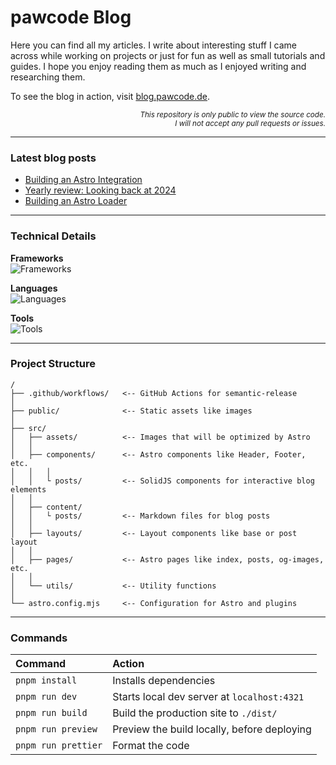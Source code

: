 # pawcode Blog

Here you can find all my articles.
I write about interesting stuff I came across while working on projects or just for fun as well as small tutorials and guides.
I hope you enjoy reading them as much as I enjoyed writing and researching them.

To see the blog in action, visit [blog.pawcode.de](https://blog.pawcode.de/?mtm_compaign=GitHub&mtm_kwd=astro-blog&mtm_source=GitHub).

<p align="right">
  <sub>
    <em>
      This repository is only public to view the source code.
      <br>
      I will not accept any pull requests or issues.
    </em>
  </sub>
</p>

---

### Latest blog posts

<!-- BLOG-POST-LIST:START -->
- [Building an Astro Integration](https://blog.pawcode.de/posts/building-an-astro-integration/?mtm_compaign=GitHub&mtm_kwd=astro-blog&mtm_source=GitHub)
- [Yearly review: Looking back at 2024](https://blog.pawcode.de/posts/yearly-review-2024/?mtm_compaign=GitHub&mtm_kwd=astro-blog&mtm_source=GitHub)
- [Building an Astro Loader](https://blog.pawcode.de/posts/building-an-astro-loader/?mtm_compaign=GitHub&mtm_kwd=astro-blog&mtm_source=GitHub)
<!-- BLOG-POST-LIST:END -->

---

### Technical Details

**Frameworks**
<br />
<img alt="Frameworks" src="https://skillicons.dev/icons?i=astro,solidjs&theme=light" />

**Languages**
<br />
<img alt="Languages" src="https://skillicons.dev/icons?i=html,md,css,tailwind,ts&theme=light" />

**Tools**
<br />
<img alt="Tools" src="https://skillicons.dev/icons?i=vercel,github,githubactions,pnpm&theme=light" />

---

### Project Structure

```text
/
├── .github/workflows/   <-- GitHub Actions for semantic-release
│
├── public/              <-- Static assets like images
│
├── src/
│   ├── assets/          <-- Images that will be optimized by Astro
│   │
│   ├── components/      <-- Astro components like Header, Footer, etc.
│   │   │
│   │   └ posts/         <-- SolidJS components for interactive blog elements
│   │
│   ├── content/
│   │   └ posts/         <-- Markdown files for blog posts
│   │
│   ├── layouts/         <-- Layout components like base or post layout
│   │
│   ├── pages/           <-- Astro pages like index, posts, og-images, etc.
│   │
│   └── utils/           <-- Utility functions
│
└── astro.config.mjs     <-- Configuration for Astro and plugins
```

---

### Commands

| Command             | Action                                      |
| :------------------ | :------------------------------------------ |
| `pnpm install`      | Installs dependencies                       |
| `pnpm run dev`      | Starts local dev server at `localhost:4321` |
| `pnpm run build`    | Build the production site to `./dist/`      |
| `pnpm run preview`  | Preview the build locally, before deploying |
| `pnpm run prettier` | Format the code                             |
